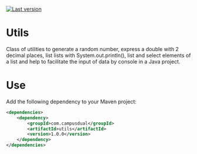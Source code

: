 [![Last version](https://img.shields.io/maven-central/v/com.campusdual/utils?label=Latest%20version&style=flat-square)](https://maven-badges.herokuapp.com/maven-central/com.campusdual/utils)

# Utils

Class of utilities to generate a random number, express a double with 2 decimal places, list lists with System.out.println(), list and select elements of a list and help to facilitate the input of data by console in a Java project.

# Use
 Add the following dependency to your Maven project:

```xml
<dependencies>
    <dependency>
        <groupId>com.campusdual</groupId>
        <artifactId>utils</artifactId>
        <version>1.0.0</version>
    </dependency>
</dependencies>
```
